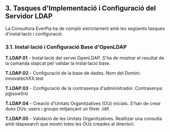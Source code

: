 ## 3. Tasques d'Implementació i Configuració del Servidor LDAP
   
La Consultora EverPia ha de complir estrictament amb les següents tasques d'instal·lació i configuració:
### 3.1. Instal·lació i Configuració Base d'OpenLDAP
   
**T.LDAP.01** -
Instal·lació del servei OpenLDAP.
S'ha de mostrar el resultat de la comanda slapcat per validar la instal·lació base.

**T.LDAP.02** -
Configuració de la base de dades.
Nom del Domini: innovatechXX.test

**T.LDAP.03** -
Configuració de la contrasenya d'administrador.
Contrasenya: p@ssw0rd

**T.LDAP.04** -
Creació d'Unitats Organitzatives (OU) inicials.
S'han de crear dues OUs: users i groups mitjançant un fitxer .ldif.

**T.LDAP.05** -
Validació de les Unitats Organitzatives.
Realitzar una consulta amb ldapsearch que mostri totes les OUs creades al directori.
